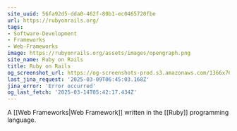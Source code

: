 ```yaml
---
site_uuid: 56fa92d5-dda0-462f-80b1-ec0465720fbe
url: https://rubyonrails.org/
tags:
- Software-Development
- Frameworks
- Web-Frameworks
image: https://rubyonrails.org/assets/images/opengraph.png
site_name: Ruby on Rails
title: Ruby on Rails
og_screenshot_url: https://og-screenshots-prod.s3.amazonaws.com/1366x768/80/false/dbb387d517f021781ebdfeb042f5981b00a2c958a38be8835f49a19b313322d1.jpeg
last_jina_request: '2025-03-09T06:45:03.168Z'
jina_error: 'Error occurred'
og_last_fetch: '2025-03-14T05:42:17.434Z'
---
```


A [[Web Frameworks|Web Framework]] written in the [[Ruby]] programming language.  


